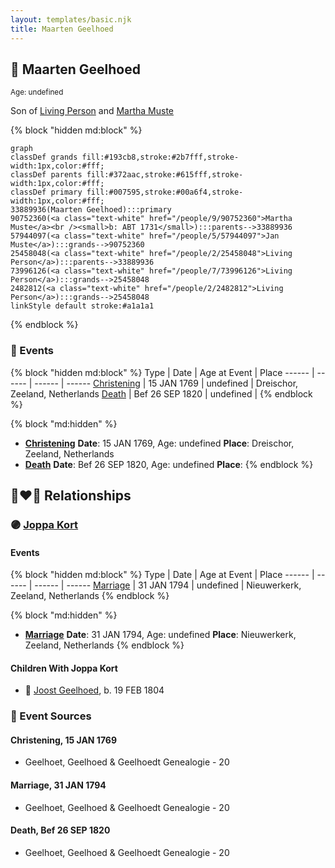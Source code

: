 ```yaml
---
layout: templates/basic.njk
title: Maarten Geelhoed
---
```

## 🔵 Maarten Geelhoed
<small>Age: undefined</small>

Son of [Living Person](/people/2/25458048) and [Martha Muste](/people/9/90752360)

{% block "hidden md:block" %}
```mermaid
graph
classDef grands fill:#193cb8,stroke:#2b7fff,stroke-width:1px,color:#fff;
classDef parents fill:#372aac,stroke:#615fff,stroke-width:1px,color:#fff;
classDef primary fill:#007595,stroke:#00a6f4,stroke-width:1px,color:#fff;
33889936(Maarten Geelhoed):::primary
90752360(<a class="text-white" href="/people/9/90752360">Martha Muste</a><br /><small>b: ABT 1731</small>):::parents-->33889936
57944097(<a class="text-white" href="/people/5/57944097">Jan Muste</a>):::grands-->90752360
25458048(<a class="text-white" href="/people/2/25458048">Living Person</a>):::parents-->33889936
73996126(<a class="text-white" href="/people/7/73996126">Living Person</a>):::grands-->25458048
2482812(<a class="text-white" href="/people/2/2482812">Living Person</a>):::grands-->25458048
linkStyle default stroke:#a1a1a1
```
{% endblock %}

### 📆 Events

{% block "hidden md:block" %}
Type | Date | Age at Event | Place
------ | ------ | ------ | ------
[Christening](#event-event-0) | 15 JAN 1769 | undefined | Dreischor, Zeeland, Netherlands
[Death](#event-event-3) | Bef 26 SEP 1820 | undefined |
{% endblock %}

{% block "md:hidden" %}
- **[Christening](#event-event-0)**
**Date**: 15 JAN 1769, Age: undefined
**Place**: Dreischor, Zeeland, Netherlands
- **[Death](#event-event-3)**
**Date**: Bef 26 SEP 1820, Age: undefined
**Place**:
{% endblock %}

## 👩‍❤️‍👨 Relationships

### 🟣 [Joppa Kort](/people/5/56906995)

#### Events

{% block "hidden md:block" %}
Type | Date | Age at Event | Place
------ | ------ | ------ | ------
[Marriage](#event-family-0-event-0) | 31 JAN 1794 | undefined | Nieuwerkerk, Zeeland, Netherlands
{% endblock %}

{% block "md:hidden" %}
- **[Marriage](#event-family-0-event-0)**
**Date**: 31 JAN 1794, Age: undefined
**Place**: Nieuwerkerk, Zeeland, Netherlands
{% endblock %}

#### Children With Joppa Kort
* 🔵 [Joost Geelhoed](/people/7/72031888), b. 19 FEB 1804
### 📰 Event Sources

#### <a id="event-event-0"></a> Christening, 15 JAN 1769
* Geelhoet, Geelhoed & Geelhoedt Genealogie  - 20

#### <a id="event-family-0-event-0"></a> Marriage, 31 JAN 1794
* Geelhoet, Geelhoed & Geelhoedt Genealogie  - 20
#### <a id="event-event-3"></a> Death, Bef 26 SEP 1820
* Geelhoet, Geelhoed & Geelhoedt Genealogie  - 20
